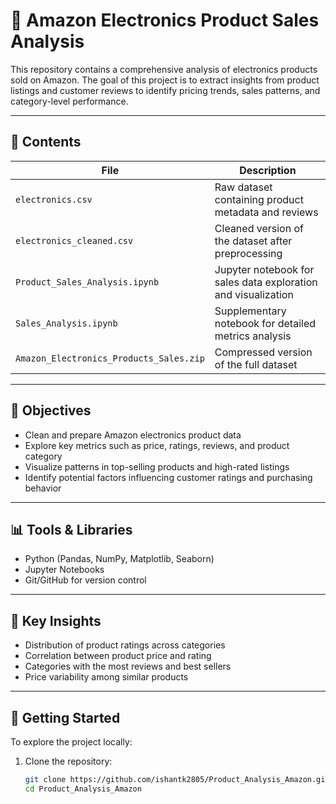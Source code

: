 # 🛒 Amazon Electronics Product Sales Analysis

This repository contains a comprehensive analysis of electronics products sold on Amazon. The goal of this project is to extract insights from product listings and customer reviews to identify pricing trends, sales patterns, and category-level performance.

---

## 📁 Contents

| File | Description |
|------|-------------|
| `electronics.csv` | Raw dataset containing product metadata and reviews |
| `electronics_cleaned.csv` | Cleaned version of the dataset after preprocessing |
| `Product_Sales_Analysis.ipynb` | Jupyter notebook for sales data exploration and visualization |
| `Sales_Analysis.ipynb` | Supplementary notebook for detailed metrics analysis |
| `Amazon_Electronics_Products_Sales.zip` | Compressed version of the full dataset |

---

## 🎯 Objectives

- Clean and prepare Amazon electronics product data
- Explore key metrics such as price, ratings, reviews, and product category
- Visualize patterns in top-selling products and high-rated listings
- Identify potential factors influencing customer ratings and purchasing behavior

---

## 📊 Tools & Libraries

- Python (Pandas, NumPy, Matplotlib, Seaborn)
- Jupyter Notebooks
- Git/GitHub for version control

---

## 📌 Key Insights

- Distribution of product ratings across categories
- Correlation between product price and rating
- Categories with the most reviews and best sellers
- Price variability among similar products

---

## 🚀 Getting Started

To explore the project locally:

1. Clone the repository:
   ```bash
   git clone https://github.com/ishantk2805/Product_Analysis_Amazon.git
   cd Product_Analysis_Amazon
